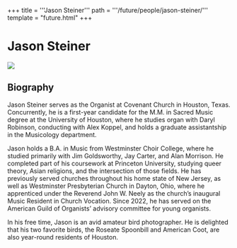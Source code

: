 +++
title = '''Jason Steiner'''
path = '''/future/people/jason-steiner/'''
template = "future.html"
+++

<h1>Jason Steiner</h1>

<img class="speaker-photo" src="https://custom.cvent.com/C3A4539B19F74ABCB6FCE437F6BC0A74/files/event/910aaf2914d44586a56fbd0b3b2c31c0/a9447595ae3c47bbb56c2f7ca36cc221.jpg">
<h2>Biography</h2>
<p>Jason Steiner serves as the Organist at Covenant Church in Houston, Texas. Concurrently, he is a first-year candidate for the M.M. in Sacred Music degree at the University of Houston, where he studies organ with Daryl Robinson, conducting with Alex Koppel, and holds a graduate assistantship in the Musicology department. 
 
Jason holds a B.A. in Music from Westminster Choir College, where he studied primarily with Jim Goldsworthy, Jay Carter, and Alan Morrison. He completed part of his coursework at Princeton University, studying queer theory, Asian religions, and the intersection of those fields. He has previously served churches throughout his home state of New Jersey, as well as Westminster Presbyterian Church in Dayton, Ohio, where he apprenticed under the Reverend John W. Neely as the church’s inaugural Music Resident in Church Vocation. Since 2022, he has served on the American Guild of Organists’ advisory committee for young organists.

In his free time, Jason is an avid amateur bird photographer. He is delighted that his two favorite birds, the Roseate Spoonbill and American Coot, are also year-round residents of Houston.</p>

